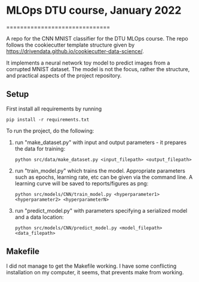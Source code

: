 # MLOps DTU course, January 2022
==============================

A repo for the CNN MNIST classifier for the DTU MLOps course. The repo follows the cookiecutter
template structure given by https://drivendata.github.io/cookiecutter-data-science/.

It implements a neural network toy model to predict images from a corrupted MNIST dataset.
The model is not the focus, rather the structure, and practical aspects of the
project repository.

## Setup

First install all requirements by running 

    pip install -r requirements.txt

To run the project, do the following:
1. run "make_dataset.py" with input and output parameters - it prepares the data for training:
             
       python src/data/make_dataset.py <input_filepath> <output_filepath>

2. run "train_model.py" which trains the model. Appropriate parameters such as epochs, learning rate, etc
can be given via the command line. A learning curve will be saved to reports/figures as png:

       python src/models/CNN/train_model.py <hyperparameter1> <hyperparameter2> <hyperparameterN>

3. run "predict_model.py" with parameters specifying a serialized model and a data location:

       python src/models/CNN/predict_model.py <model_filepath> <data_filepath>


## Makefile

I did not manage to get the Makefile working. I have some conflicting installation on 
my computer, it seems, that prevents make from working.